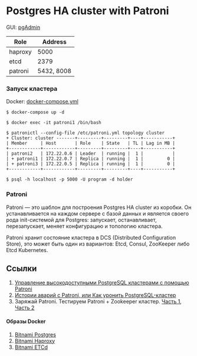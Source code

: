 # Postgres HA cluster with Patroni

GUI: [pgAdmin](https://www.pgadmin.org/)

| Role    | Address    |
|---------|------------|
| haproxy | 5000       |
| etcd    | 2379       |
| patroni | 5432, 8008 |

### Запуск кластера

Docker: [docker-compose.yml](docker/docker-compose.yml)

```shell
$ docker-compose up -d

$ docker exec -it patroni1 /bin/bash

$ patronictl --config-file /etc/patroni.yml topology cluster
+ Cluster: cluster -------+---------+---------+----+-----------+
| Member     | Host       | Role    | State   | TL | Lag in MB |
+------------+------------+---------+---------+----+-----------+
| patroni2   | 172.22.0.6 | Leader  | running |  1 |           |
| + patroni1 | 172.22.0.7 | Replica | running |  1 |         0 |
| + patroni3 | 172.22.0.5 | Replica | running |  1 |         0 |
+------------+------------+---------+---------+----+-----------+

$ psql -h localhost -p 5000 -U program -d holder
```

### Patroni

Patroni — это шаблон для построения Postgres HA cluster из коробки. Он устанавливается на каждом сервере с базой
данных и является своего рода init-системой для Postgres: запускает, останавливает, перезапускает, меняет конфигурацию и
топологию кластера.

Patroni хранит состояние кластера в DCS (Distributed Configuration Store), это может быть один из вариантов: Etcd,
Consul, ZooKeeper либо Etcd Kubernetes.

## Ссылки

1. [Управление высокодоступными PostgreSQL кластерами с помощью Patroni](https://habr.com/ru/post/504044/)
2. [Истории аварий с Patroni, или Как уронить PostgreSQL-кластер](https://habr.com/ru/company/oleg-bunin/blog/489206/)
3. Заряжай Patroni. Тестируем Patroni + Zookeeper
   кластер. [Часть 1](https://habr.com/ru/company/vsrobotics/blog/534828/), [Часть 2](https://habr.com/ru/company/vsrobotics/blog/534840/)

#### Образы Docker

1. [Bitnami Postgres](https://hub.docker.com/r/bitnami/postgres)
2. [Bitnami Haproxy](https://hub.docker.com/r/bitnami/haproxy)
3. [Bitnami ETCd](https://hub.docker.com/r/bitnami/etcd)